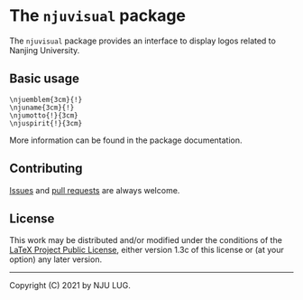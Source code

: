 The `njuvisual` package
=======================

The `njuvisual` package provides an interface to display logos related to Nanjing University.

Basic usage
-----------

    \njuemblem{3cm}{!}
    \njuname{3cm}{!}
    \njumotto{!}{3cm}
    \njuspirit{!}{3cm}

More information can be found in the package documentation.

Contributing
------------

[Issues](https://github.com/nju-lug/NJUVisual/issues) and
[pull requests](https://github.com/nju-lug/NJUVisual/pulls)
are always welcome.

License
-------

This work may be distributed and/or modified under the conditions of
the [LaTeX Project Public License](http://www.latex-project.org/lppl.txt),
either version 1.3c of this license or (at your option) any later
version.

-----

Copyright (C) 2021 by NJU LUG.
